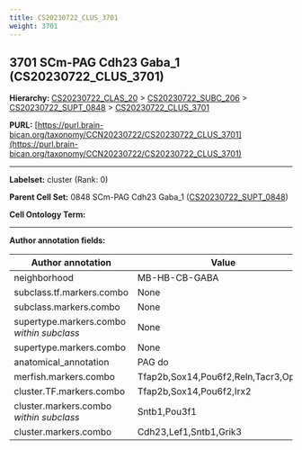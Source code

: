 ```yaml
---
title: CS20230722_CLUS_3701
weight: 3701
---
```

## 3701 SCm-PAG Cdh23 Gaba_1 (CS20230722_CLUS_3701)
<b>Hierarchy: </b>
[CS20230722_CLAS_20](../CS20230722_CLAS_20) >
[CS20230722_SUBC_206](../CS20230722_SUBC_206) >
[CS20230722_SUPT_0848](../CS20230722_SUPT_0848) >
[CS20230722_CLUS_3701](../CS20230722_CLUS_3701)

**PURL:** [https://purl.brain-bican.org/taxonomy/CCN20230722/CS20230722_CLUS_3701](https://purl.brain-bican.org/taxonomy/CCN20230722/CS20230722_CLUS_3701)

---


**Labelset:** cluster (Rank: 0)

**Parent Cell Set:** 0848 SCm-PAG Cdh23 Gaba_1 ([CS20230722_SUPT_0848](../CS20230722_SUPT_0848))



**Cell Ontology Term:** 

[MARKER GENES.]: #


---

[TRANSFERRED ANNOTATIONS.]: #


[AUTHOR ANNOTATION FIELDS.]: #


**Author annotation fields:**

| Author annotation | Value |
|-------------------|-------|
|neighborhood|MB-HB-CB-GABA|
|subclass.tf.markers.combo|None|
|subclass.markers.combo|None|
|supertype.markers.combo _within subclass_|None|
|supertype.markers.combo|None|
|anatomical_annotation|PAG do|
|merfish.markers.combo|Tfap2b,Sox14,Pou6f2,Reln,Tacr3,Oprk1|
|cluster.TF.markers.combo|Tfap2b,Sox14,Pou6f2,Irx2|
|cluster.markers.combo _within subclass_|Sntb1,Pou3f1|
|cluster.markers.combo|Cdh23,Lef1,Sntb1,Grik3|
